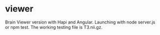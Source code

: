 viewer
======
Brain Viewer version with Hapi and Angular.
Launching with node server.js or npm test.
The working testing file is T3.nii.gz.
